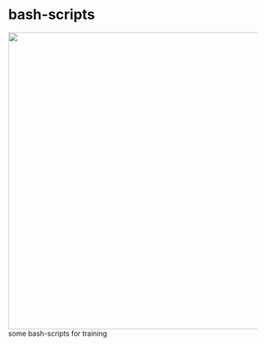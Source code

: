 # bash-scripts
<div align="center">
<img width="600px" src="https://user-images.githubusercontent.com/83460816/190854712-c030e677-4a32-455c-9326-d36781e350b6.png" />
</div>
some bash-scripts for training
